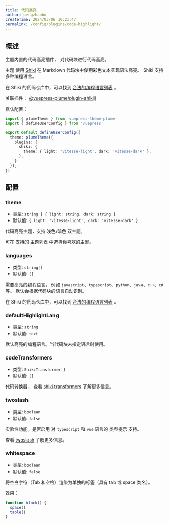 ```yaml
---
title: 代码高亮
author: pengzhanbo
createTime: 2024/03/06 10:21:47
permalink: /config/plugins/code-highlight/
---
```


## 概述

主题内置的代码高亮插件， 对代码块进行代码高亮。

主题 使用 [Shiki](https://github.com/shikijs/shiki) 在 Markdown 代码块中使用彩色文本实现语法高亮。
Shiki 支持多种编程语言。

在 Shiki 的代码仓库中，可以找到 [合法的编程语言列表](https://shiki.style/languages) 。

关联插件： [@vuepress-plume/plugin-shikiji](https://github.com/pengzhanbo/vuepress-theme-plume/tree/main/plugins/plugin-shikiji)

默认配置：

```ts
import { plumeTheme } from 'vuepress-theme-plume'
import { defineUserConfig } from 'vuepress'

export default defineUserConfig({
  theme: plumeTheme({
    plugins: {
      shiki: {
        theme: { light: 'vitesse-light', dark: 'vitesse-dark' },
      },
    }
  }),
})
```

## 配置

### theme

- 类型: `string | { light: string, dark: string }`
- 默认值: `{ light: 'vitesse-light', dark: 'vitesse-dark' }`

代码高亮主题，支持 浅色/暗色 双主题。

可在 支持的 [主题列表](https://shiki.style/themes) 中选择你喜欢的主题。

### languages

- 类型: `string[]`
- 默认值: `[]`

需要高亮的编程语言， 例如 `javascript`、`typescript`、`python`、`java`、`c++`、`c#`等。
默认会根据代码块的语言自动识别。

在 Shiki 的代码仓库中，可以找到 [合法的编程语言列表](https://shiki.style/languages) 。

### defaultHighlightLang

- 类型: `string`
- 默认值: `text`

默认高亮的编程语言。当代码块未指定语言时使用。

### codeTransformers

- 类型: `ShikiTransformer[]`
- 默认值: `[]`

代码转换器， 查看 [shiki transformers](https://shiki.style/guide/transformers) 了解更多信息。

### twoslash <Badge type="tip" text="实验性" />

- 类型: `boolean`
- 默认值: `false`

实验性功能，是否启用 对 `typescript` 和 `vue` 语言的 类型提示 支持。

查看 [twoslash](/guide/markdown/experiment/#twoslash) 了解更多信息。

### whitespace

- 类型: `boolean`
- 默认值: `false`

将空白字符（Tab 和空格）渲染为单独的标签（具有 tab 或 space 类名）。

效果：

```ts whitespace
function block() {
  space()
  table()
}
```

